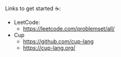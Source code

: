 Links to get started ☕:
- LeetCode:
  - https://leetcode.com/problemset/all/
- Cup
  - https://github.com/cup-lang
  - https://cup-lang.org/ 
